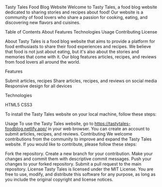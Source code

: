 Tasty Tales Food Blog Website
Welcome to Tasty Tales, a food blog website dedicated to sharing stories and recipes about food! Our website is a community of food lovers who share a passion for cooking, eating, and discovering new flavors and cuisines.

Table of Contents
About
Features
Technologies
Usage
Contributing
License

About
Tasty Tales is a food blog website that aims to provide a platform for food enthusiasts to share their food experiences and recipes. We believe that food is not just about eating, but it's also about the stories and memories that come with it. Our blog features articles, recipes, and reviews from food lovers all around the world.

Features

Submit articles, recipes
Share articles, recipes, and reviews on social media
Responsive design for all devices

Technologies

HTML5
CSS3

To install the Tasty Tales website on your local machine, follow these steps:

Usage
To use the Tasty Tales website, go to https://tastytales-foodblog.netlify.app/ in your web browser. You can create an account to submit articles, recipes, and reviews.
Contributing
We welcome contributions from the community to improve and expand the Tasty Tales website. If you would like to contribute, please follow these steps:

Fork the repository.
Create a new branch for your contribution.
Make your changes and commit them with descriptive commit messages.
Push your changes to your forked repository.
Submit a pull request to the main repository.
License
Tasty Tales is licensed under the MIT License. You are free to use, modify, and distribute this software for any purpose, as long as you include the original copyright and license notices.
